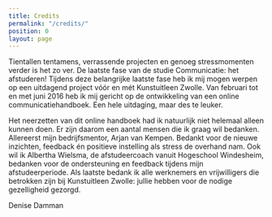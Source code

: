 ```yaml
---
title: Credits
permalink: "/credits/"
position: 0
layout: page
---
```


Tientallen tentamens, verrassende projecten en genoeg stressmomenten verder is het zo ver. De laatste fase van de studie Communicatie: het afstuderen! Tijdens deze belangrijke laatste fase heb ik mij mogen werpen op een uitdagend project vóór en mét Kunstuitleen Zwolle. Van februari tot en met juni 2016 heb ik mij gericht op de ontwikkeling van een online communicatiehandboek. Een hele uitdaging, maar des te leuker.

Het neerzetten van dit online handboek had ik natuurlijk niet helemaal alleen kunnen doen. Er zijn daarom een aantal mensen die ik graag wil bedanken. Allereerst mijn bedrijfsmentor, Arjan van Kempen. Bedankt voor de nieuwe inzichten, feedback én positieve instelling als stress de overhand nam. Ook wil ik Albertha Wielsma, de afstudeercoach vanuit Hogeschool Windesheim, bedanken voor de ondersteuning en feedback tijdens mijn afstudeerperiode. Als laatste bedank ik alle werknemers en vrijwilligers die betrokken zijn bij Kunstuitleen Zwolle: jullie hebben voor de nodige gezelligheid gezorgd.  

Denise Damman
